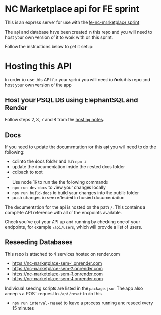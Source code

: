 # NC Marketplace api for FE sprint

This is an express server for use with the [fe-nc-marketplace sprint](https://github.com/northcoders/fe-nc-marketplace)

The api and database have been created in this repo and you will need to host your own version of it to work with on this sprint.

Follow the instructions below to get it setup:

# Hosting this API

In order to use this API for your sprint you will need to **fork** this repo and host your own version of the app.

## Host your PSQL DB using ElephantSQL and Render

Follow steps 2, 3, 7 and 8 from the [hosting notes](https://notes.northcoders.com/courses/js-back-end/api-hosting).

## Docs
If you need to update the documentation for this api you will need to do the following:
- cd into the docs folder and run `npm i`
- update the documentation inside the nested docs folder
- cd back to root
- <br>Use node 16 to run the the following commands<br>
- `npm run dev-docs` to view your changes locally
- `npm run build-docs` to build your changes into the public folder
- push changes to see reflected in hosted documentation.
  
The documentation for the api is hosted on the path `/`. This contains a complete API reference with all of the endpoints available.

Check you've got your API up and running by checking one of your endpoints, for example `/api/users`, which will provide a list of users.

## Reseeding Databases

This repo is attached to 4 services hosted on render.com

- https://nc-marketplace-sem-1.onrender.com
- https://nc-marketplace-sem-2.onrender.com
- https://nc-marketplace-sem-3.onrender.com
- https://nc-marketplace-sem-4.onrender.com

Individual seeding scripts are listed in the `package.json`
The app also accepts a POST request to `/api/reset` to do this

- `npm run interval-reseed` to leave a process running and reseed every 15 minutes

